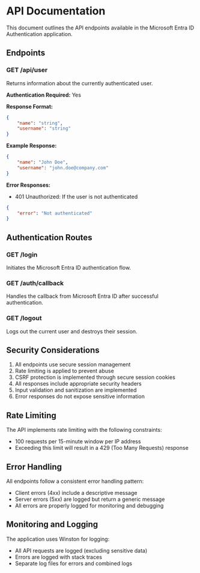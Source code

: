 # API Documentation

This document outlines the API endpoints available in the Microsoft Entra ID Authentication application.

## Endpoints

### GET /api/user
Returns information about the currently authenticated user.

**Authentication Required:** Yes

**Response Format:**
```json
{
    "name": "string",
    "username": "string"
}
```

**Example Response:**
```json
{
    "name": "John Doe",
    "username": "john.doe@company.com"
}
```

**Error Responses:**
- 401 Unauthorized: If the user is not authenticated
```json
{
    "error": "Not authenticated"
}
```

## Authentication Routes

### GET /login
Initiates the Microsoft Entra ID authentication flow.

### GET /auth/callback
Handles the callback from Microsoft Entra ID after successful authentication.

### GET /logout
Logs out the current user and destroys their session.

## Security Considerations

1. All endpoints use secure session management
2. Rate limiting is applied to prevent abuse
3. CSRF protection is implemented through secure session cookies
4. All responses include appropriate security headers
5. Input validation and sanitization are implemented
6. Error responses do not expose sensitive information

## Rate Limiting

The API implements rate limiting with the following constraints:
- 100 requests per 15-minute window per IP address
- Exceeding this limit will result in a 429 (Too Many Requests) response

## Error Handling

All endpoints follow a consistent error handling pattern:
- Client errors (4xx) include a descriptive message
- Server errors (5xx) are logged but return a generic message
- All errors are properly logged for monitoring and debugging

## Monitoring and Logging

The application uses Winston for logging:
- All API requests are logged (excluding sensitive data)
- Errors are logged with stack traces
- Separate log files for errors and combined logs

